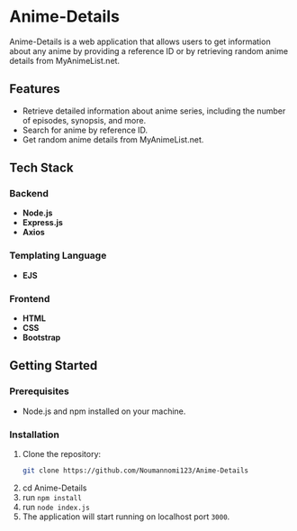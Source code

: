 # Anime-Details

Anime-Details is a web application that allows users to get information about any anime by providing a reference ID or by retrieving random anime details from MyAnimeList.net.

## Features
- Retrieve detailed information about anime series, including the number of episodes, synopsis, and more.
- Search for anime by reference ID.
- Get random anime details from MyAnimeList.net.

## Tech Stack

### Backend
- **Node.js**
- **Express.js**
- **Axios**

### Templating Language
- **EJS**

### Frontend
- **HTML**
- **CSS**
- **Bootstrap**

## Getting Started

### Prerequisites
- Node.js and npm installed on your machine.

### Installation
1. Clone the repository:
   ```sh
   git clone https://github.com/Noumannomi123/Anime-Details
2. cd Anime-Details
3. run `npm install`
4. run `node index.js`
5. The application will start running on localhost port `3000`.
